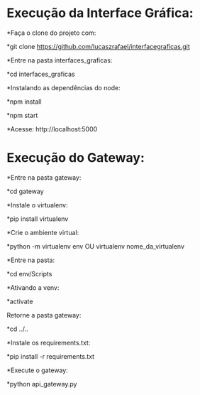 
# Execução da Interface Gráfica:

*Faça o clone do projeto com:

*git clone https://github.com/lucaszrafael/interfacegraficas.git

*Entre na pasta interfaces_graficas:

*cd interfaces_graficas

*Instalando as dependências do node:

*npm install

*npm start

*Acesse: http://localhost:5000

# Execução do Gateway:

*Entre na pasta gateway:

*cd gateway

*Instale o virtualenv:

*pip install virtualenv

*Crie o ambiente virtual:

*python -m virtualenv env OU virtualenv nome_da_virtualenv

*Entre na pasta:

*cd env/Scripts

*Ativando a venv:

*activate

Retorne a pasta gateway:

*cd ../..

*Instale os requirements.txt:

*pip install -r requirements.txt

*Execute o gateway:

*python api_gateway.py



